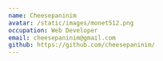 ```yaml
---
name: Cheesepaninim
avatar: /static/images/monet512.png
occupation: Web Developer
email: cheesepaninim@gmail.com
github: https://github.com/cheesepaninim/
---
```


[//]: # 'Tails Azimuth is a professor of atmospheric sciences at the Stanford AI Lab. His research interests includes complexity modelling of tailwinds, headwinds and crosswinds.'
[//]: #
[//]: # 'He leads the clean energy group which develops 3D air pollution-climate models, writes differential equation solvers, and manufactures titanium plated air ballons. In his free time he bakes raspberry pi.'
[//]: #
[//]: # 'Lorem ipsum dolor sit amet, consectetur adipiscing elit. Sed neque elit, tristique placerat feugiat ac, facilisis vitae arcu. Proin eget egestas augue. Praesent ut sem nec arcu pellentesque aliquet. Duis dapibus diam vel metus tempus vulputate.'
